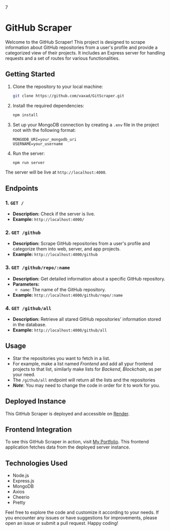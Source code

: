 7
# GitHub Scraper

Welcome to the GitHub Scraper! This project is designed to scrape information about GitHub repositories from a user's profile and provide a categorized view of their projects. It includes an Express server for handling requests and a set of routes for various functionalities.

## Getting Started

1. Clone the repository to your local machine:

    ```bash
    git clone https://github.com/vaxad/GitScraper.git
    ```

2. Install the required dependencies:

    ```bash
    npm install
    ```

3. Set up your MongoDB connection by creating a `.env` file in the project root with the following format:

    ```plaintext
    MONGODB_URI=your_mongodb_uri
    USERNAME=your_username
    ```

4. Run the server:

    ```bash
    npm run server
    ```

The server will be live at `http://localhost:4000`.

## Endpoints

### 1. `GET /`

- **Description:** Check if the server is live.
- **Example:** `http://localhost:4000/`

### 2. `GET /github`

- **Description:** Scrape GitHub repositories from a user's profile and categorize them into web, server, and app projects.
- **Example:** `http://localhost:4000/github`

### 3. `GET /github/repo/:name`

- **Description:** Get detailed information about a specific GitHub repository.
- **Parameters:**
  - `name`: The name of the GitHub repository.
- **Example:** `http://localhost:4000/github/repo/:name`

### 4. `GET /github/all`

- **Description:** Retrieve all stared GitHub repositories' information stored in the database.
- **Example:** `http://localhost:4000/github/all`

## Usage
- Star the repositories you want to fetch in a list.
- For example, make a list named _Frontend_ and add all ypur frontend projects to that list, similarly make lists for _Backend_, _Blockchain_, as per your need.
- The `/github/all` endpoint will return all the lists and the repositories
- ***Note***: You may need to change the code in order for it to work for you.
## Deployed Instance

This GitHub Scraper is deployed and accessible on [Render](https://portfolio-server-am21.onrender.com).

## Frontend Integration

To see this GitHub Scraper in action, visit [My Portfolio](https://vaxad.vercel.app). This frontend application fetches data from the deployed server instance.

## Technologies Used

- Node.js
- Express.js
- MongoDB
- Axios
- Cheerio
- Pretty

Feel free to explore the code and customize it according to your needs. If you encounter any issues or have suggestions for improvements, please open an issue or submit a pull request. Happy coding!
